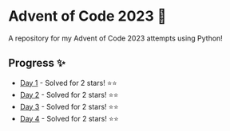 # Advent of Code 2023 🎄

A repository for my Advent of Code 2023 attempts using Python!

## Progress ✨

* [Day 1](day1.py) - Solved for 2 stars! ⭐⭐
* [Day 2](day2.py) - Solved for 2 stars! ⭐⭐
* [Day 3](day3.py) - Solved for 2 stars! ⭐⭐
* [Day 4](day4.py) - Solved for 2 stars! ⭐⭐